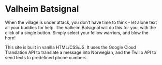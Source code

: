 # Valheim Batsignal

When the village is under attack, you don't have time to think - let alone text all your buddies for help. The Valheim Batsignal will do this for you, with the click of a single button. Simply select your fellow warriors, and blow the horn! 

This site is built in vanilla HTML/CSS/JS. It uses the Google Cloud Translation API to translate a message into Norwegian, and the Twilio API to send texts to predefined phone numbers. 
